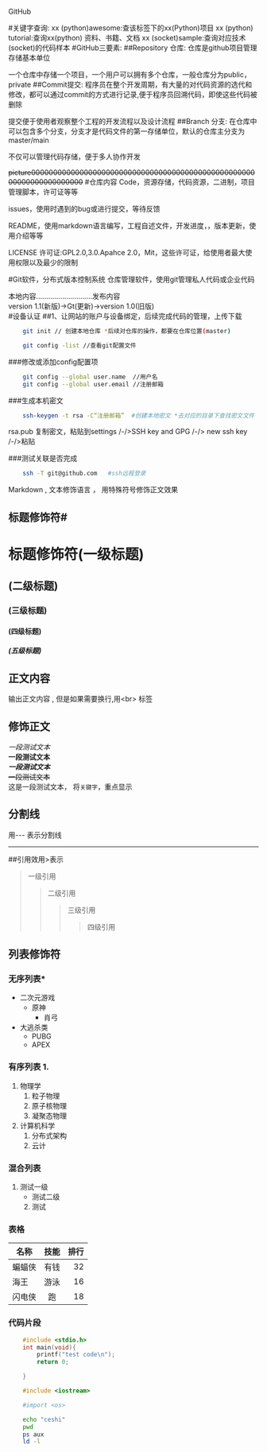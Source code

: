 GitHub

#关键字查询:
xx (python)awesome:查该标签下的xx(Python)项目
xx (python) tutorial:查询xx(python) 资料、书籍、文档
xx (socket)sample:查询对应技术(socket)的代码样本
#GitHub三要素:
##Repository 仓库:
仓库是github项目管理存储基本单位

一个仓库中存储一个项目，一个用户可以拥有多个仓库，一般仓库分为public，private
##Commit提交:
程序员在整个开发周期，有大量的对代码资源的选代和修改，都可以通过commit的方式进行记录,便于程序员回溯代码，即使这些代码被删除

提交便于使用者观察整个工程的开发流程以及设计流程
##Branch 分支:
在仓库中可以包含多个分支，分支才是代码文件的第一存储单位，默认的仓库主分支为master/main

不仅可以管理代码存储，便于多人协作开发

~~picture00000000000000000000000000000000000000000000000000000000000000000000~~
#仓库内容
Code，资源存储，代码资源，二进制，项目管理脚本，许可证等等

issues，使用时遇到的bug或进行提交，等待反馈

README，使用markdown语言编写，工程自述文件，开发进度，，版本更新，使用介绍等等

LICENSE 许可证:GPL2.0,3.0.Apahce 2.0，Mit，这些许可证，给使用者最大使用权限以及最少的限制

#Git软件，分布式版本控制系统
仓库管理软件，使用git管理私人代码或企业代码

  本地内容............................发布内容<br>
version 1.1(新版)\-\>Gt(更新)\-\>version 1.0(旧版)<br>
#设备认证
##1、让网站的账户与设备绑定，后续完成代码的管理，上传下载
```bash
	git init // 创建本地仓库 *后续对仓库的操作，都要在仓库位置(master)
```
```bash
	git config -list //查看git配置文件
```
###修改或添加config配置项
```bash
	git config --global user.name  //用户名
	git config --global user.email //注册邮箱
```
###生成本机密文
```bash
	ssh-keygen -t rsa -C“注册邮箱”	#创建本地密文 *去对应的目录下查找密文文件
```
rsa.pub 复制密文，粘贴到settings /-/>SSH key and GPG /-/> new ssh key /-/>粘贴

###测试关联是否完成
```bash
	ssh -T git@github.com	#ssh远程登录	
```
Markdown , 文本修饰语言 ， 用特殊符号修饰正文效果<br>

## 标题修饰符\#

# 标题修饰符(一级标题)
## (二级标题)
### (三级标题)
#### (四级标题)
##### (五级标题)

## 正文内容
   输出正文内容 , 但是如果需要换行,用\<br\> 标签

## 修饰正文
   *一段测试文本<br>*
   **一段测试文本<br>**
   ***一段测试文本<br>***
   ~~一段测试文本<br>~~
   这是一段测试文本， 将`关键字`，重点显示
## 分割线
   用\-\-\- 表示分割线

---

##引用效用\>表示
> 一级引用
>> 二级引用
>>> 三级引用
>>>> 四级引用

## 列表修饰符

### 无序列表\*
* 二次元游戏
  * 原神
    * 肖弓
* 大逃杀类
  * PUBG
  * APEX
### 有序列表 1.
1. 物理学
   1. 粒子物理
   2. 原子核物理
   3. 凝聚态物理
2. 计算机科学
   1. 分布式架构
   2. 云计
### 混合列表
1. 测试一级
   * 测试二级
   2. 测试

### 表格
名称|技能|排行
--|:--:|--:
蝙蝠侠|有钱|32
海王|游泳|16
闪电侠|跑|18

### 代码片段

```c
	#include <stdio.h>
	int main(void){
		printf("test code\n");
		return 0;

	}
```
```cpp
	#include <iostream>
```
```python
	#import <os>
```
```bash
	echo "ceshi"
	pwd
	ps aux
	ld -l
```
